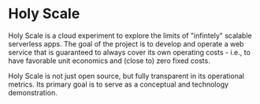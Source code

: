 # Holy Scale

Holy Scale is a cloud experiment to explore the limits of "infintely" scalable serverless apps. The goal of the project is to develop and operate a web service that is guaranteed to always cover its own operating costs - i.e., to have favorable unit economics and (close to) zero fixed costs.

Holy Scale is not just open source, but fully transparent in its operational metrics. Its primary goal is to serve as a conceptual and technology demonstration.


 
